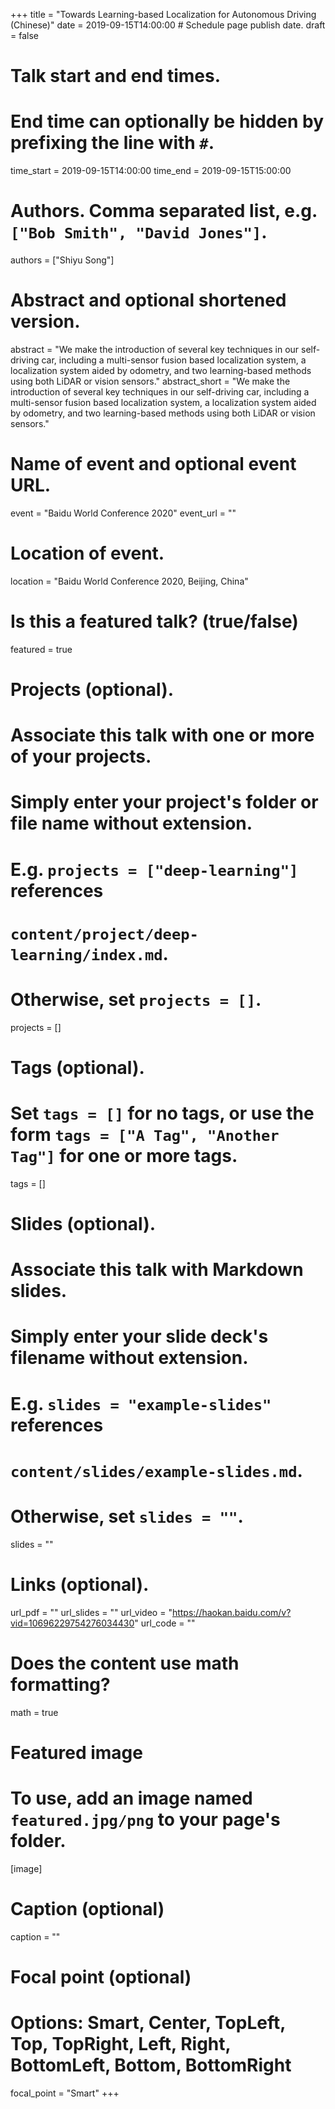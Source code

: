 +++
title = "Towards Learning-based Localization for Autonomous Driving (Chinese)" 
date = 2019-09-15T14:00:00  # Schedule page publish date.
draft = false

# Talk start and end times.
#   End time can optionally be hidden by prefixing the line with `#`.
time_start = 2019-09-15T14:00:00
time_end = 2019-09-15T15:00:00

# Authors. Comma separated list, e.g. `["Bob Smith", "David Jones"]`.
authors = ["Shiyu Song"]

# Abstract and optional shortened version.
abstract = "We make the introduction of several key techniques in our self-driving car, including a multi-sensor fusion based localization system, a localization system aided by odometry, and two learning-based methods using both LiDAR or vision sensors."
abstract_short = "We make the introduction of several key techniques in our self-driving car, including a multi-sensor fusion based localization system, a localization system aided by odometry, and two learning-based methods using both LiDAR or vision sensors."

# Name of event and optional event URL.
event = "Baidu World Conference 2020"
event_url = ""

# Location of event.
location = "Baidu World Conference 2020, Beijing, China"

# Is this a featured talk? (true/false)
featured = true

# Projects (optional).
#   Associate this talk with one or more of your projects.
#   Simply enter your project's folder or file name without extension.
#   E.g. `projects = ["deep-learning"]` references 
#   `content/project/deep-learning/index.md`.
#   Otherwise, set `projects = []`.
projects = []

# Tags (optional).
#   Set `tags = []` for no tags, or use the form `tags = ["A Tag", "Another Tag"]` for one or more tags.
tags = []

# Slides (optional).
#   Associate this talk with Markdown slides.
#   Simply enter your slide deck's filename without extension.
#   E.g. `slides = "example-slides"` references 
#   `content/slides/example-slides.md`.
#   Otherwise, set `slides = ""`.
slides = ""

# Links (optional).
url_pdf = ""
url_slides = ""
url_video = "https://haokan.baidu.com/v?vid=10696229754276034430"
url_code = ""

# Does the content use math formatting?
math = true

# Featured image
# To use, add an image named `featured.jpg/png` to your page's folder. 
[image]
  # Caption (optional)
  caption = ""

  # Focal point (optional)
  # Options: Smart, Center, TopLeft, Top, TopRight, Left, Right, BottomLeft, Bottom, BottomRight
  focal_point = "Smart"
+++

